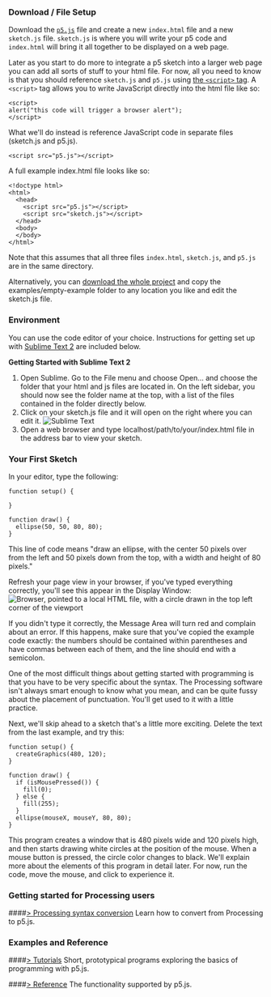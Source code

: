 ### Download / File Setup

Download the [`p5.js`](https://github.com/lmccart/p5.js/blob/master/dist/p5.js) file and create a new `index.html` file and a new `sketch.js` file.  `sketch.js` is where you will write your p5 code and `index.html` will bring it all together to be displayed on a web page.

Later as you start to do more to integrate a p5 sketch into a larger web page you can add all sorts of stuff to your html file.  For now, all you need to know is that you should reference `sketch.js` and `p5.js` using [the `<script>` tag](http://www.w3schools.com/tags/tag_script.asp).  A `<script>` tag allows you to write JavaScript directly into the html file like so:

```
<script>
alert("this code will trigger a browser alert");
</script>
```

What we'll do instead is reference JavaScript code in separate files (sketch.js and p5.js).  

```
<script src="p5.js"></script>
```

A full example index.html file looks like so:

```
<!doctype html>
<html>
  <head>
    <script src="p5.js"></script>
    <script src="sketch.js"></script>
  </head>
  <body>
  </body>
</html>
```

Note that this assumes that all three files `index.html`, `sketch.js`, and `p5.js` are in the same directory.

Alternatively, you can [download the whole project](https://github.com/lmccart/p5.js/archive/master.zip) and copy the examples/empty-example folder to any location you like and edit the sketch.js file.


### Environment

You can use the code editor of your choice. Instructions for getting set up with [Sublime Text 2](http://www.sublimetext.com/) are included below.

**Getting Started with Sublime Text 2**

1. Open Sublime. Go to the File menu and choose Open... and choose the folder that your html and js files are located in. On the left sidebar, you should now see the folder name at the top, with a list of the files contained in the folder directly below.
2. Click on your sketch.js file and it will open on the right where you can edit it.
![Sublime Text](http://i.imgur.com/6eSgLGu.png)
3. Open a web browser and type localhost/path/to/your/index.html file in the address bar to view your sketch.


### Your First Sketch

In your editor, type the following:
```
function setup() {

}

function draw() {
  ellipse(50, 50, 80, 80);
}
```
This line of code means "draw an ellipse, with the center 50 pixels over from the left and 50 pixels down from the top, with a width and height of 80 pixels." 

Refresh your page view in your browser, if you've typed everything correctly, you'll see this appear in the Display Window:
![Browser, pointed to a local HTML file, with a circle drawn in the top left corner of the viewport](http://i.imgur.com/FkEZGuE.png)


If you didn't type it correctly, the Message Area will turn red and complain about an error. If this happens, make sure that you've copied the example code exactly: the numbers should be contained within parentheses and have commas between each of them, and the line should end with a semicolon.

One of the most difficult things about getting started with programming is that you have to be very specific about the syntax. The Processing software isn't always smart enough to know what you mean, and can be quite fussy about the placement of punctuation. You'll get used to it with a little practice.

Next, we'll skip ahead to a sketch that's a little more exciting. Delete the text from the last example, and try this:
```
function setup() {
  createGraphics(480, 120);
}

function draw() {
  if (isMousePressed()) {
    fill(0);
  } else {
    fill(255);
  }
  ellipse(mouseX, mouseY, 80, 80);
}
```
This program creates a window that is 480 pixels wide and 120 pixels high, and then starts drawing white circles at the position of the mouse. When a mouse button is pressed, the circle color changes to black. We'll explain more about the elements of this program in detail later. For now, run the code, move the mouse, and click to experience it.

### Getting started for Processing users

####[> Processing syntax conversion](https://github.com/lmccart/p5.js/wiki/Processing-syntax-conversion)
Learn how to convert from Processing to p5.js.

### Examples and Reference

####[> Tutorials](https://github.com/lmccart/p5.js/wiki/Tutorials)
Short, prototypical programs exploring the basics of programming with p5.js.

####[> Reference](https://github.com/lmccart/p5.js/wiki/Reference)
The functionality supported by p5.js.